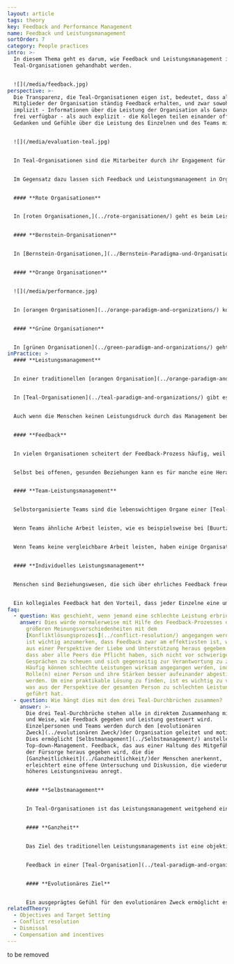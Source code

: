 ```yaml
---
layout: article
tags: theory
key: Feedback and Performance Management
name: Feedback und Leistungsmanagement
sortOrder: 7
category: People practices
intro: >-
  In diesem Thema geht es darum, wie Feedback und Leistungsmanagement in
  Teal-Organisationen gehandhabt werden.


  ![](/media/feedback.jpg)
perspective: >-
  Die Transparenz, die Teal-Organisationen eigen ist, bedeutet, dass alle
  Mitglieder der Organisation ständig Feedback erhalten, und zwar sowohl
  implizit - Informationen über die Leistung der Organisation als Ganzes sind
  frei verfügbar - als auch explizit - die Kollegen teilen einander offen ihre
  Gedanken und Gefühle über die Leistung des Einzelnen und des Teams mit.


  ![](/media/evaluation-teal.jpg)


  In Teal-Organisationen sind die Mitarbeiter durch ihr Engagement für den [evolutionären Zweck](../evolutionary-purpose/) der Organisation intrinsisch zur Leistung motiviert. Die Leistung wird in erster Linie auf Teamebene durch gegenseitiges Feedback und Nachahmung gesteuert. Informationen und Ergebnisse werden offen ausgetauscht, und es wird darauf vertraut, dass die Mitarbeiter wissen, wie die Organisation und andere Teams arbeiten. Das Geben von Feedback ist eine Verantwortung, die von allen geteilt wird, und geschieht routinemäßig sowohl auf Team- als auch auf individueller Ebene. Feedback ist in einer Teal-Organisation besonders wirkungsvoll, weil es absichtlich nicht wertend ist und in einem Geist der offenen Erkundung und Akzeptanz gegeben wird. Teal schätzt die ganze Person, nicht nur die Arbeit, die sie macht.


  Im Gegensatz dazu lassen sich Feedback und Leistungsmanagement in Organisationen der früheren Stufen wie folgt zusammenfassen:


  #### **Rote Organisationen**


  In [roten Organisationen,](../rote-organisationen/) geht es beim Leistungsmanagement um die Ausübung persönlicher Macht. Der Chef verlangt, dass Befehle ohne zu hinterfragen befolgt werden, um ein Image von Härte und Stärke zu wahren. Die Gefolgsleute gehorchen in der Hoffnung auf Schutz und Sicherheit. Rückmeldungen erfolgen in Form von Belohnungen und Bestrafungen, um die Macht des Chefs zu stärken.


  #### **Bernstein-Organisationen**


  In [Bernstein-Organisationen,](../Bernstein-Paradigma-und-Organisationen/) geht es beim Leistungsmanagement um die Aufrechterhaltung von Stabilität und Kontrolle. Die Führungskräfte gehen oft davon aus, dass die Arbeitnehmer faul und unehrlich sind, und überwachen die Leistung genau, um sicherzustellen, dass die Befehle ordnungsgemäß ausgeführt werden. Diejenigen, die sich an die Vorgaben halten, werden belohnt. Auf Misserfolge wird schnell reagiert. Wiederholungstäter riskieren den Ausschluss aus der Gruppe/Organisation und einen erheblichen Statusverlust.


  #### **Orange Organisationen**


  ![](/media/performance.jpg)


  In [orangen Organisationen](../orange-paradigm-and-organizations/) konzentriert sich das Leistungsmanagement auf das Erreichen von Zielen und Vorgaben. Der Einzelne wird zur Rechenschaft gezogen, indem er seine Leistung anhand der vom Management festgelegten (zu) ambitionierten Ziele ("Stretch-Goals") misst (und bewertet). Innovation und Leistung werden hoch geschätzt, und die Ergebnisse werden (soweit möglich) anhand von Kennzahlen gemessen. Das Feedback ist ein Top-Down-Prozess, der sich auf die Arbeitsleistung konzentriert und darauf ausgerichtet ist, bessere Ergebnisse zu erzielen.


  #### **Grüne Organisationen**


  In [grünen Organisationen](../green-paradigm-and-organizations/) geht es beim Leistungsmanagement sowohl um die Art und Weise, wie die Arbeit ausgeführt wird, als auch um das, was erreicht wird. Starke Werte, die mit einem inspirierenden Ziel verbunden sind, bieten den Mitarbeitern eine Anleitung zur Steuerung ihrer eigenen Leistung. Manager werden zu dienenden Führern und versuchen, diejenigen, die an vorderster Front arbeiten, zu befähigen und zu ermächtigen. Das Feedback erfolgt häufig im Rahmen eines [360-Grad-Feedback]-Prozesses (https://en.wikipedia.org/wiki/360-degree_feedback) und soll sowohl den Einzelnen in seiner Entwicklung als auch die Kultur des Unternehmens fördern und unterstützen.
inPractice: >
  #### **Leistungsmanagement**


  In einer traditionellen [orangen Organisation](../orange-paradigm-and-organizations/) wird die Leistung durch den Einsatz eines Top-down-Leistungsmanagementsystems überwacht, das die Ausrichtung der festgelegten individuellen Ziele an den strategischen Unternehmenszielen gewährleistet. In diesem stark dokumentierten Prozess vereinbaren Manager und Mitarbeiter die zu erreichenden Ziele. Die Hierarchie ist in vollem Umfang für die Erfüllung der zugewiesenen Geschäftsziele verantwortlich. Daher wird Druck auf die Mitarbeiter ausgeübt, um sicherzustellen, dass die Ziele erreicht und im Idealfall durch individuelle Leistungen übertroffen werden.


  In [Teal-Organisationen](../teal-paradigm-and-organizations/) gibt es ein solches formelles Top-Down-Leistungsverfolgungssystem nicht. In einer selbstverwalteten Teal-Organisation, in der es keine Vorgesetzten gibt, entsteht der Antrieb, Ergebnisse zu erzielen, aus intrinsischer Motivation. Teal-Organisationen gehen davon aus, dass Menschen motiviert sind, wenn ihre Arbeit einen sinnvollen [Zweck] hat (../listening-to-purpose/), wenn sie einem gesunden Gruppendruck ausgesetzt sind und wenn sie Zugang zu präzisem Feedback aus der Außenwelt haben. Sie sind der Meinung, dass sich Menschen stärker engagieren und weit mehr leisten, als von ihnen verlangt wird, wenn sie eine lohnende Arbeit mit voller Verantwortung verrichten und Zugang zu den benötigten Ressourcen haben.


  Auch wenn die Menschen keinen Leistungsdruck durch das Management benötigen, müssen sie doch wissen, wie sie sich schlagen. Zu diesem Zweck wird Feedback in Teal-Organisationen ausgiebig genutzt, wobei der Schwerpunkt auf der Teamleistung liegt.


  #### **Feedback**


  In vielen Organisationen scheitert der Feedback-Prozess häufig, weil er von einem Ort der Angst, des Urteils und der Trennung ausgeht. Feedback, das aus Liebe, Akzeptanz und Verbundenheit gegeben wird, ist eine nährende Erfahrung, die es den Menschen ermöglicht, zu erkennen, wo sie stehen und gemeinsam herauszufinden, was sie als nächstes tun müssen. Effizientes Feedback erleichtert das Wachstum und ermöglicht es den Menschen, das, was die Organisation braucht, mit dem in Einklang zu bringen, was sie antreibt.


  Selbst bei offenen, gesunden Beziehungen kann es für manche eine Herausforderung sein, Feedback zu geben, wenn die Dinge nicht so laufen wie erwartet. Rechtzeitige Rückmeldung über nicht erfüllte Erwartungen oder Spannungen ist eine wichtige Teal-Praxis, die ungeachtet des Unbehagens angenommen werden sollte. [Teal-Organisationen (.../teal-paradigm-and-organizations/) haben ein hohes Maß an Vertrauen und ein geringes Maß an Angst. Die Fähigkeit, in diesem Umfeld wirksames Feedback zu geben, ist eine wichtige Fähigkeit. Mitarbeiter werden oft in Ansätzen wie der [Gewaltfreien Kommunikation](https://en.wikipedia.org/wiki/Nonviolent_Communication) geschult, damit sie beim Geben von Feedback auf ihre Absichten und ihre Praxis achten können. 


  #### **Team-Leistungsmanagement**


  Selbstorganisierte Teams sind die lebenswichtigen Organe einer [Teal-Organisation](../teal-paradigm-and-organizations/). Wenn die Mitarbeiter ein klares Verständnis vom Zweck ihrer Arbeit haben und wissen, was von ihnen erwartet wird, sind Teams mehr als fähig, Ziele zu setzen und sich zu organisieren, um sie zu erreichen. Um diese Arbeitsweise zu unterstützen, werden Informationen über die Leistung der einzelnen Teams offen ausgetauscht. Dies wäre in einer traditionelleren Organisation bedrohlich, ist aber in einer Teal-Organisation befreiend, weil die Mitarbeiter wissen, dass die Informationen nicht gegen sie verwendet werden. Niemand muss vor den Fakten, ob gut oder schlecht, geschützt werden.


  Wenn Teams ähnliche Arbeit leisten, wie es beispielsweise bei [Buurtzorg] (https://www.buurtzorgnederland.com/) der Fall ist, kann ein Team seine Produktivität im Vergleich zu den anderen Teams leicht einschätzen. Diejenigen, die ganz unten auf der Liste stehen, sind eher durch Stolz als durch Angst motiviert, sich zu verbessern. Noch wichtiger ist, dass die anderen Teams bereit sind, ihre Arbeit mit anderen zu teilen und jede erforderliche Hilfe zu leisten. Die Arbeit der Organisation ist wichtiger als jeder vom Ego getriebene Wettbewerb zwischen den Teams.


  Wenn Teams keine vergleichbare Arbeit leisten, haben einige Organisationen ein anderes Verfahren entwickelt. Bei [Morning Star] (https://www.morningstarco.com/) zum Beispiel bereiten die Teams jedes Jahr eine Präsentation für ihre Kollegen vor, in der sie offen darüber sprechen, was gut gelaufen ist, was nicht, wie effizient sie waren und was sie im kommenden Jahr vorhaben. Teams, die nicht so gut abgeschnitten haben, werden gleichermaßen herausgefordert und unterstützt. Dabei erhalten sie hilfreiches Feedback und Anregungen, um die notwendigen Verbesserungen vorzunehmen.


  #### **Individuelles Leistungsmanagement**


  Menschen sind Beziehungswesen, die sich über ehrliches Feedback freuen. Obwohl das Hauptaugenmerk auf der Teamleistung liegt, erkennen [Teal-Organisationen ](../teal-paradigm-and-organizations/)an, dass die Fähigkeit, offenes, nicht wertendes individuelles Feedback an Gleichgestellte zu geben, von entscheidender Bedeutung ist. Einige Organisationen wie [FAVI](http://www.favi.com/) haben auf formelle Beurteilungsgespräche verzichtet, weil das Feedback so offen ausgetauscht wird. Die meisten anderen halten es nach wie vor für sinnvoll, einmal im Jahr ein formelles Gespräch zu führen, um über die eigene Arbeit nachzudenken. Diese Beurteilungen sind natürlich auf kollegiale Prozesse ausgerichtet.


  Ein kollegiales Feedback hat den Vorteil, dass jeder Einzelne eine umfassendere, aussagekräftigere Perspektive auf seinen Beitrag erhält. Das Feedback geht über die Grenzen einer engen Diskussion über die Arbeit hinaus und bringt eine umfassendere Erforschung der Hoffnungen, Ängste und des Sinns der Person im Leben mit sich.
faq:
  - question: Was geschieht, wenn jemand eine schlechte Leistung erbringt?
    answer: Dies würde normalerweise mit Hilfe des Feedback-Prozesses oder bei
      größeren Meinungsverschiedenheiten mit dem
      [Konfliktlösungsprozess](../conflict-resolution/) angegangen werden. Es
      ist wichtig anzumerken, dass Feedback zwar am effektivsten ist, wenn es
      aus einer Perspektive der Liebe und Unterstützung heraus gegeben wird,
      dass aber alle Peers die Pflicht haben, sich nicht vor schwierigen
      Gesprächen zu scheuen und sich gegenseitig zur Verantwortung zu ziehen.
      Häufig können schlechte Leistungen wirksam angegangen werden, indem die
      Rolle(n) einer Person und ihre Stärken besser aufeinander abgestimmt
      werden. Um eine praktikable Lösung zu finden, ist es wichtig zu verstehen,
      was aus der Perspektive der gesamten Person zu schlechten Leistungen
      geführt hat.
  - question: Wie hängt dies mit den drei Teal-Durchbrüchen zusammen?
    answer: >-
      Die drei Teal-Durchbrüche stehen alle in direktem Zusammenhang mit der Art
      und Weise, wie Feedback gegeben und Leistung gesteuert wird.
      Einzelpersonen und Teams werden durch den [evolutionären
      Zweck](../evolutionären Zweck/)der Organisation geleitet und motiviert.
      Dies ermöglicht [Selbstmanagement](../Selbstmanagement/) anstelle von
      Top-down-Management. Feedback, das aus einer Haltung des Mitgefühls und
      der Fürsorge heraus gegeben wird, die die
      [Ganzheitlichkeit](../Ganzheitlichkeit/)der Menschen anerkennt,
      erleichtert eine offene Untersuchung und Diskussion, die wiederum ein
      höheres Leistungsniveau anregt.


      #### **Selbstmanagement**


      In Teal-Organisationen ist das Leistungsmanagement weitgehend ein selbstgesteuerter Prozess. Einzelpersonen und Teams übernehmen die Verantwortung für ihre eigene Leistung und ihr Wachstum und holen sich gegebenenfalls Feedback von anderen ein.


      #### **Ganzheit**


      Das Ziel des traditionellen Leistungsmanagements ist eine objektive Beurteilung, wie gut jemand seine Arbeit macht. Diese Beurteilung ist mit Bewertungsfehlern und Verzerrungen behaftet. Dieses subjektive Element erzeugt oft Angst und/oder Frustration. Unter diesen Bedingungen neigen die Menschen dazu, sich nicht zu engagieren.


      Feedback in einer [Teal-Organisation](../teal-paradigm-and-organizations/) ist eine Gelegenheit, die ganze Person zu erkennen (einschließlich ihrer Hoffnungen, Ängste und Bestrebungen). Feedback hat das alleinige Ziel, sich gegenseitig zu helfen, auf Augenhöhe. Feedback aus einer Position der Liebe, der Akzeptanz und der Verbundenheit heraus zu geben, erlaubt es den Menschen, ihre Abwehrkräfte zu senken und offen und ehrlich miteinander umzugehen. Es überrascht nicht, dass Menschen, die sich für das, was sie sind, wertgeschätzt fühlen, für konstruktives Feedback empfänglicher sind und viel mehr zu ihrer Arbeit beitragen. In einer Teal-Organisation ändert sich das Leistungsmanagement von der Verwaltung der Leistung eines Menschen hin zur Schaffung von Bedingungen, unter denen jemand Leistung erbringen kann.


      #### **Evolutionäres Ziel**


      Ein ausgeprägtes Gefühl für den evolutionären Zweck ermöglicht es den Mitarbeitern, ihre Bemühungen auf den Zweck der Organisation auszurichten und so ihre eigene Leistung zu steuern. Sie leisten ihren Beitrag, weil sie es **wollen**, nicht weil sie es **müssen**. Wenn der [Zweck ](../Zweck hören/)klar und sinnvoll ist, kann leicht Feedback darüber gegeben werden, wie gut ein Beitrag oder eine Entscheidung mit der Richtung der Organisation übereinstimmt. Leistungsmanagement wird zu "Wie können wir auf das reagieren, was passiert?" und nicht zu "Wie gut bin ich im Vergleich zum Plan?". Ein sinnvoller evolutionärer Zweck leitet die nächsten Maßnahmen.
relatedTheory:
  - Objectives and Target Setting
  - Conflict resolution
  - Dismissal
  - Compensation and incentives
---
```

to be removed